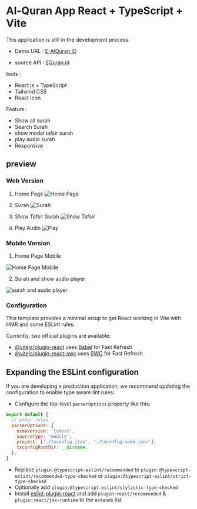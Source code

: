# Al-Quran App React + TypeScript + Vite
This application is still in the development process.

- Demo URL : [E-AlQuran ID](https://e-al-quran.netlify.app/)

- source API : [EQuran.id](https://equran.id/apidev) 

tools : 
 - React js + TypeScript
 - Tailwind CSS
 - React Icon
   
Feature : 
- Show all surah 
- Search Surah
- show modal tafsir surah
- play audio surah
- Responsive

## preview

### Web Version
1. Home Page
![Home Page](https://github.com/Rafli-ri/al-quran-reactjs/blob/main/image/Home%20Page.png?raw=true)

2. Surah
![Surah](https://github.com/Rafli-ri/al-quran-reactjs/blob/main/image/surah-detail.png?raw=true)
   
3. Show Tafsir Surah
![Show Tafsir](https://github.com/Rafli-ri/al-quran-reactjs/blob/main/image/Modal%20tafsir%20surah%20.png?raw=true)

4. Play Audio
![Play](https://github.com/Rafli-ri/al-quran-reactjs/blob/main/image/Play%20audio%20surah.png?raw=true)


### Mobile Version
1. Home Page Mobile
   
![Home Page Mobile](https://github.com/Rafli-ri/al-quran-reactjs/blob/main/image/Home%20Page%20Mobile.png?raw=true)


2. Surah and show audio player
   
![surah and audio player](https://github.com/Rafli-ri/al-quran-reactjs/blob/main/image/surah%20mobile.PNG?raw=true)



### Configuration
This template provides a minimal setup to get React working in Vite with HMR and some ESLint rules.

Currently, two official plugins are available:

- [@vitejs/plugin-react](https://github.com/vitejs/vite-plugin-react/blob/main/packages/plugin-react/README.md) uses [Babel](https://babeljs.io/) for Fast Refresh
- [@vitejs/plugin-react-swc](https://github.com/vitejs/vite-plugin-react-swc) uses [SWC](https://swc.rs/) for Fast Refresh

## Expanding the ESLint configuration

If you are developing a production application, we recommend updating the configuration to enable type aware lint rules:

- Configure the top-level `parserOptions` property like this:

```js
export default {
  // other rules...
  parserOptions: {
    ecmaVersion: 'latest',
    sourceType: 'module',
    project: ['./tsconfig.json', './tsconfig.node.json'],
    tsconfigRootDir: __dirname,
  },
}
```

- Replace `plugin:@typescript-eslint/recommended` to `plugin:@typescript-eslint/recommended-type-checked` or `plugin:@typescript-eslint/strict-type-checked`
- Optionally add `plugin:@typescript-eslint/stylistic-type-checked`
- Install [eslint-plugin-react](https://github.com/jsx-eslint/eslint-plugin-react) and add `plugin:react/recommended` & `plugin:react/jsx-runtime` to the `extends` list
